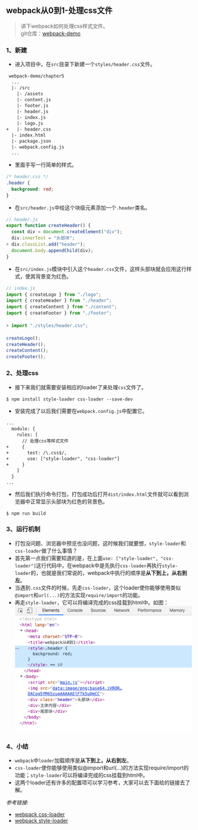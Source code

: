 ## webpack从0到1-处理css文件
> 讲下webpack如何处理css样式文件。   
> git仓库：[webpack-demo](https://github.com/Ewall1106/webpack-demo)

### 1、新建
- 进入项目中，在`src`目录下新建一个`styles/header.css`文件。
```
 webpack-demo/chapter5
  ...
  |- /src
    |- /assets
    |- content.js
    |- footer.js
    |- header.js
    |- index.js
    |- logo.js
+   |- header.css
  |- index.html
  |- package.json
  |- webpack.config.js
  ...  
```

- 里面手写一行简单的样式。
```css
/* header.css */
.header {
  background: red;
}
```

- 在`src/header.js`中给这个块级元素添加一个`.header`类名。
```javascript
// header.js
export function createHeader() {
  const div = document.createElement("div");
  div.innerText = "头部块";
+ div.classList.add("header");
  document.body.appendChild(div);
}
```

- 在`src/index.js`模块中引入这个`header.css`文件，这样头部块就会应用这行样式，使其背景变为红色。

```javascript
// index.js
import { createLogo } from "./logo";
import { createHeader } from "./header";
import { createContent } from "./content";
import { createFooter } from "./footer";

+ import "./styles/header.css";

createLogo();
createHeader();
createContent();
createFooter();
```


### 2、处理css
- 接下来我们就需要安装相应的loader了来处理`css`文件了。
```
$ npm install style-loader css-loader --save-dev 
```

- 安装完成了以后我们需要在`webpack.config.js`中配置它。
```
...
  module: {
    rules: [
      // 处理css等样式文件
+     {
+       test: /\.css$/,
+       use: ["style-loader", "css-loader"]
+     }
    ]
  }
...
```

- 然后我们执行命令打包，打包成功后打开`dist/index.html`文件就可以看到浏览器中正常显示头部块为红色的背景色。
```
$ npm run build
```

### 3、运行机制
- 打包没问题、浏览器中预览也没问题，这时候我们就要想，`style-loader`和`css-loader`做了什么事情？
- 首先第一点我们需要知道的是，在上面`use: ["style-loader", "css-loader"]`这行代码中，在webpack中是先执行`css-loader`再执行`style-loader`的，也就是我们常说的，webpack中执行的顺序是**从下到上，从右到左**。
- 当遇到`.css`文件的时候，先走`css-loader`，这个loader使你能够使用类似`@import`和`url(...)`的方法实现`require/import`的功能。
- 再走`style-loader`，它可以将编译完成的css挂载到html中。如图：
![](https://raw.githubusercontent.com/Ewall1106/webpack-demo/master/docs/images/chapter5_1.png) 

### 4、小结
- `webpack`中`loader`加载顺序是**从下到上，从右到左**。
- `css-loader`使你能够使用类似@import和url(...)的方法实现require/import的功能；`style-loader`可以将编译完成的css挂载到html中。
- 这两个loader还有许多的配置项可以学习参考，大家可以去下面给的链接去了解。

*参考链接:*
- [webpack css-loader](https://webpack.js.org/loaders/css-loader/)  
- [webpack style-loader](https://webpack.js.org/loaders/style-loader/)
